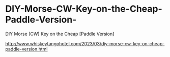 # DIY-Morse-CW-Key-on-the-Cheap-Paddle-Version-
DIY Morse (CW) Key on the Cheap [Paddle Version]

http://www.whiskeytangohotel.com/2023/03/diy-morse-cw-key-on-cheap-paddle-version.html
